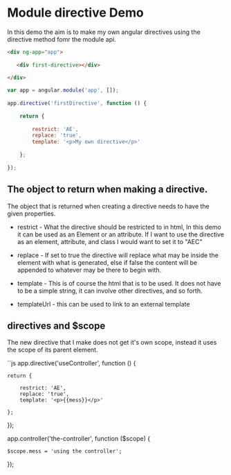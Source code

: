 # Module directive Demo

In this demo the aim is to make my own angular directives using the directive method fomr the module api.

```html
<div ng-app="app">
 
   <div first-directive></div>
 
</div>
```


```js
var app = angular.module('app', []);
 
app.directive('firstDirective', function () {
 
    return {
 
        restrict: 'AE',
        replace: 'true',
        template: '<p>My own directive</p>'
 
    };
 
});
```

## The object to return when making a directive.

The object that is returned when creating a directive needs to have the given properties.

* restrict - What the directive should be restricted to in html, In this demo it can be used as an Element or an attribute. If I want to use the directive as an element, attribute, and class I would want to set it to "AEC"

* replace - If set to true the directive will replace what may be inside the element with what is generated, else if false the content will be appended to whatever may be there to begin with.

* template - This is of course the html that is to be used. It does not have to be a simple string, it can involve other directives, and so forth.

* templateUrl - this can be used to link to an external template

## directives and $scope

The new  directive that I make does not get it's own scope, instead it uses the scope of its parent element.

``js
app.directive('useController', function () {
 
    return {
 
        restrict: 'AE',
        replace: 'true',
        template: '<p>{{mess}}</p>'
 
    };
 
});
 
app.controller('the-controller', function ($scope) {
 
    $scope.mess = 'using the controller';
 
});
```